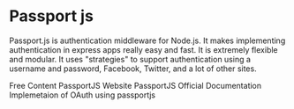 # Passport js

Passport.js is authentication middleware for Node.js. It makes implementing authentication in express apps really easy and fast. It is extremely flexible and modular. It uses "strategies" to support authentication using a username and password, Facebook, Twitter, and a lot of other sites.

<ResourceGroupTitle>Free Content</ResourceGroupTitle>
<BadgeLink colorScheme='blue' badgeText='Official Website' href='https://www.passportjs.org/'>PassportJS Website</BadgeLink>
<BadgeLink colorScheme='blue' badgeText='Official Documentation' href='https://www.passportjs.org/docs/'>PassportJS Official Documentation</BadgeLink>
<BadgeLink badgeText='Watch' href='https://www.youtube.com/watch?v=sakQbeRjgwg&list=PL4cUxeGkcC9jdm7QX143aMLAqyM-jTZ2x'>Implemetaion of OAuth using passportjs</BadgeLink>
